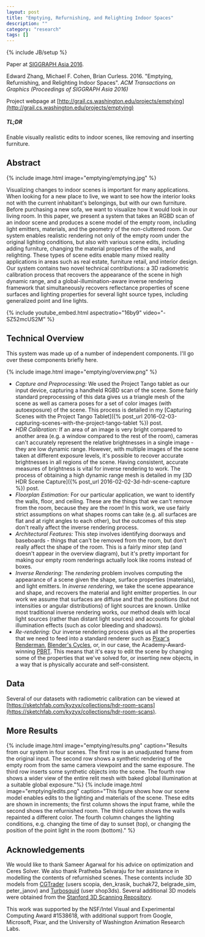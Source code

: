 ```yaml
---
layout: post
title: "Emptying, Refurnishing, and Relighting Indoor Spaces"
description: ""
category: "research"
tags: []
---
```

{% include JB/setup %}

Paper at [SIGGRAPH Asia 2016](https://sa2016.siggraph.org/).

Edward Zhang, Michael F. Cohen, Brian Curless. 2016. "Emptying, Refurnishing, and Relighting Indoor Spaces". <i>ACM Transactions on Graphics (Proceedings of SIGGRAPH Asia 2016)</i>

Project webpage at [http://grail.cs.washington.edu/projects/emptying](http://grail.cs.washington.edu/projects/emptying)

##### TL;DR #####
Enable visually realistic edits to indoor scenes, like removing and inserting furniture.

## Abstract ##

{% include image.html image="emptying/emptying.jpg" %}

Visualizing changes to indoor scenes is important for many applications.
When looking for a new
place to live, we want to see how the interior looks not with the
current inhabitant's belongings, but with our own furniture.
Before purchasing a new sofa,
we want to visualize how it would look in our living room.
In this paper, we present a system that takes an RGBD scan of an indoor scene
and produces a scene model of the empty room, including light emitters, materials,
and the geometry of the non-cluttered room. Our system enables realistic
rendering not only of the empty room under the original lighting conditions, but
also with various scene edits, including adding furniture, changing the
material properties of the walls, and relighting. These types of scene edits
enable many mixed reality applications in areas such as real estate, furniture
retail, and interior design. Our system contains two novel technical
contributions: a 3D radiometric calibration process that recovers the appearance
of the scene in high dynamic range, and a global-illumination-aware inverse
rendering framework that simultaneously recovers reflectance properties of
scene surfaces and lighting properties for several light source types,
including generalized point and line lights.

{% include youtube_embed.html aspectratio="16by9" video="-SZ52mcUS2M" %}

## Technical Overview ##
This system was made up of a number of independent components. I'll go over these components briefly here.

{% include image.html image="emptying/overview.png" %}
* *Capture and Preprocessing:* We used the Project Tango tablet as our input device, capturing a handheld RGBD scan of the scene. Some fairly standard preprocessing of this data gives us a triangle mesh of the scene as well as camera poses for a set of color images (with autoexposure) of the scene. This process is detailed in my [Capturing Scenes with the Project Tango Tablet]({% post_url 2016-02-03-capturing-scenes-with-the-project-tango-tablet %}) post.
* *HDR Calibration:* If an area of an image is very bright compared to another area (e.g. a window compared to the rest of the room), cameras can't accurately represent the relative brightnesses in a single image - they are low dynamic range. However, with multiple images of the scene taken at different exposure levels, it's possible to recover accurate brightnesses in all regions of the scene. Having consistent, accurate measures of brightness is vital for inverse rendering to work. The process of obtaining a high dynamic range mesh is detailed in my [3D HDR Scene Capture]({% post_url 2016-02-02-3d-hdr-scene-capture %}) post.
* *Floorplan Estimation:* For our particular application, we want to identify the walls, floor, and ceiling. These are the things that we can't remove from the room, because they are the room! In this work, we use fairly strict assumptions on what shapes rooms can take (e.g. all surfaces are flat and at right angles to each other), but the outcomes of this step don't really affect the inverse 
rendering process.
* *Architectural Features:* This step involves identifying doorways and baseboards - things that can't be removed from the room, but don't really affect the shape of the room. This is a fairly minor step (and doesn't appear in the overview diagram), but it's pretty important for making our empty room renderings actually look like rooms instead of boxes.
* *Inverse Rendering:* The _rendering_ problem involves computing the appearance of a scene given the shape, surface properties (materials), and light emitters. In _inverse rendering_, we take the scene appearance and shape, and recovers the material and light emitter properties. In our work we assume that surfaces are diffuse and that the positions (but not intensities or angular distributions) of light sources are known. Unlike most traditional inverse rendering works, our method deals with local light sources (rather than distant light sources) and accounts for global illumination effects (such as color bleeding and shadows).
* *Re-rendering:* Our inverse rendering process gives us all the properties that we need to feed into a standard renderer such as [Pixar's Renderman](https://renderman.pixar.com/view/renderman), [Blender's Cycles](https://www.blender.org/features/cycles/), or, in our case, the Academy-Award-winning [PBRT](http://www.pbrt.org/). This means that it's easy to edit the scene by changing some of the properties that we've solved for, or inserting new objects, in a way that is physically accurate and self-consistent.

## Data ##
Several of our datasets with radiometric calibration can be viewed at [https://sketchfab.com/kyzyx/collections/hdr-room-scans](https://sketchfab.com/kyzyx/collections/hdr-room-scans).

## More Results ##
{% include image.html image="emptying/results.png" caption="Results from our system in four scenes. The first row is an unadjusted frame from the original input. The second row shows a synthetic rendering of the empty room from the same camera viewpoint and the same exposure. The third row inserts some synthetic objects into the scene. The fourth row shows a wider view of the entire relit mesh with baked global illumination at a suitable global exposure."%}
{% include image.html image="emptying/edits.png" caption="This figure shows how our scene model enables edits to the lighting and materials of the scene. These edits are shown in increments; the first column shows the input frame, while the second shows the refurnished room. The third column shows the walls repainted a different color.  The fourth column changes the lighting conditions, e.g. changing the time of day to sunset (top), or changing the position of the point light in the room (bottom)." %}

## Acknowledgements ##
We would like to thank Sameer Agarwal for his advice on optimization and Ceres
Solver. We also thank Pratheba Selvaraju for her assistance in
modelling the contents of refurnished scenes. These contents include 3D models
from [CGTrader](https://www.cgtrader.com) (users scopia, den\_krasik, buchak72, belgrade\_sim, peter\_janov)
and [Turbosquid](www.turbosquid.com) (user shop3ds). Several additional 3D models were obtained
from the [Stanford 3D Scanning Repository](http://graphics.stanford.edu/data/3Dscanrep/).

This work was supported by the NSF/Intel Visual and Experimental Computing Award
\#1538618, with additional support from Google, Microsoft, Pixar, and the
University of Washington Animation Research Labs.

